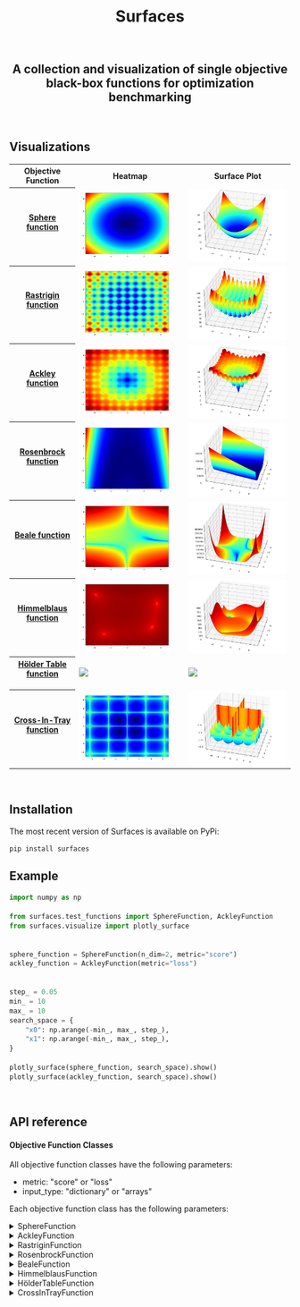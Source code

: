 <H1 align="center">
    Surfaces
</H1>

<br>

<H2 align="center">
    A collection and visualization of single objective black-box functions for optimization benchmarking
</H2>


<br>

## Visualizations

<table style="width:100%">
  <tr>
    <th> <b>Objective Function</b> </th>
    <th> <b>Heatmap</b> </th> 
    <th> <b>Surface Plot</b> </th>
  </tr>
  <tr>
    <th> <ins>Sphere function</ins> <br><br>  </th>
    <td> <img src="./doc/images/sphere_function_heatmap.jpg" width="90%"> </td>
    <td> <img src="./doc/images/sphere_function_surface.jpg" width="100%"> </td>
  </tr>
  <tr>
    <th> <ins>Rastrigin function</ins> <br><br> </th>
    <td> <img src="./doc/images/rastrigin_function_heatmap.jpg" width="90%"> </td>
    <td> <img src="./doc/images/rastrigin_function_surface.jpg" width="100%"> </td>
  </tr>
  <tr>
    <th> <ins>Ackley function</ins> <br><br> </th>
    <td> <img src="./doc/images/ackley_function_heatmap.jpg" width="90%"> </td>
    <td> <img src="./doc/images/ackley_function_surface.jpg" width="100%"> </td>
  </tr>
  <tr>
    <th> <ins>Rosenbrock function</ins> <br><br> </th>
    <td> <img src="./doc/images/rosenbrock_function_heatmap.jpg" width="90%"> </td>
    <td> <img src="./doc/images/rosenbrock_function_surface.jpg" width="100%"> </td>
  </tr>
  <tr>
    <th> <ins>Beale function</ins> <br><br> </th>
    <td> <img src="./doc/images/beale_function_heatmap.jpg" width="90%"> </td>
    <td> <img src="./doc/images/beale_function_surface.jpg" width="100%"> </td>
  </tr>
  <tr>
    <th> <ins>Himmelblaus function</ins> <br><br> </th>
    <td> <img src="./doc/images/himmelblaus_function_heatmap.jpg" width="90%"> </td>
    <td> <img src="./doc/images/himmelblaus_function_surface.jpg" width="100%"> </td>
  </tr>
  <tr>
    <th> <ins>Hölder Table function</ins> <br><br> </th>
    <td> <img src="./doc/images/hölder_table_function_heatmap.jpg" width="90%"> </td>
    <td> <img src="./doc/images/hölder_table_function_surface.jpg" width="100%"> </td>
  </tr>
  <tr>
    <th> <ins>Cross-In-Tray function</ins> <br><br> </th>
    <td> <img src="./doc/images/cross_in_tray_function_heatmap.jpg" width="90%"> </td>
    <td> <img src="./doc/images/cross_in_tray_function_surface.jpg" width="100%"> </td>
  </tr>
</table>




<br>

## Installation

The most recent version of Surfaces is available on PyPi:

```console
pip install surfaces
```

## Example
```python
import numpy as np

from surfaces.test_functions import SphereFunction, AckleyFunction
from surfaces.visualize import plotly_surface


sphere_function = SphereFunction(n_dim=2, metric="score")
ackley_function = AckleyFunction(metric="loss")


step_ = 0.05
min_ = 10
max_ = 10
search_space = {
    "x0": np.arange(-min_, max_, step_),
    "x1": np.arange(-min_, max_, step_),
}

plotly_surface(sphere_function, search_space).show()
plotly_surface(ackley_function, search_space).show()
```


<br>

## API reference

#### Objective Function Classes

All objective function classes have the following parameters:
- metric: "score" or "loss"
- input_type: "dictionary" or "arrays"

Each objective function class has the following parameters:

<details>
<summary>SphereFunction</summary>
    
- A = 1
    
</details>

<details>
<summary>AckleyFunction</summary>
    
- A = 20
- B = 2 * pi
    
</details>

<details>
<summary>RastriginFunction</summary>
    
- A = 10
- B = 2 * pi
    
</details>

<details>
<summary>RosenbrockFunction</summary>
    
- A = 1
- B = 100
    
</details>

<details>
<summary>BealeFunction</summary>
    
- A = 1.5
- B = 2.25
- C = 2.652
    
</details>

<details>
<summary>HimmelblausFunction</summary>
    
- A = -11
- B = -7
    
</details>

<details>
<summary>HölderTableFunction</summary>
    
- A = 10
- B = 1
    
</details>

<details>
<summary>CrossInTrayFunction</summary>
    
- A = -0.0001
- B = 100
- C = 1

</details>





